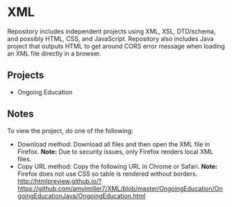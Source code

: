# XML
Repository includes independent projects using XML, XSL, DTD/schema, and possibly HTML, CSS, and JavaScript. Repository also includes Java project that outputs HTML to get around CORS error message when loading an XML file directly in a browser.

## Projects
* Ongoing Education

## Notes

To view the project, do one of the following:
 * Download method: Download all files and then open the XML file in Firefox. **Note:** Due to security issues, only Firefox renders local XML files.
 * Copy URL method: Copy the following URL in Chrome or Safari. **Note:** Firefox does not use CSS so table is rendered without borders. http://htmlpreview.github.io/?https://github.com/amylmiller7/XML/blob/master/OngoingEducation/OngoingEducationJava/OngoingEducation.html